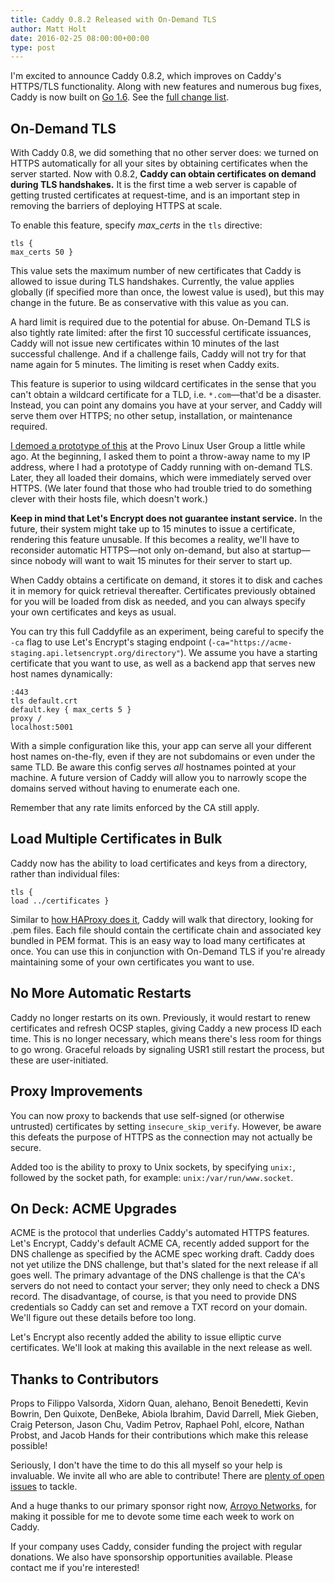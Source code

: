 ```yaml
---
title: Caddy 0.8.2 Released with On-Demand TLS
author: Matt Holt
date: 2016-02-25 08:00:00+00:00
type: post
---
```



I'm excited to announce Caddy 0.8.2, which improves on Caddy's HTTPS/TLS functionality. Along with new features and numerous bug fixes, Caddy is now built on [Go 1.6](https://blog.golang.org/go1.6). See the [full change list](https://github.com/mholt/caddy/releases/tag/v0.8.2).


## On-Demand TLS

With Caddy 0.8, we did something that no other server does: we turned on HTTPS automatically for all your sites by obtaining certificates when the server started. Now with 0.8.2, **Caddy can obtain certificates on demand during TLS handshakes.** It is the first time a web server is capable of getting trusted certificates at request-time, and is an important step in removing the barriers of deploying HTTPS at scale.

To enable this feature, specify *max_certs* in the `tls` directive:

<code class="block"><span class="cf-dir">tls</span> {
	<span class="cf-subdir">max_certs</span> 50
}</code>

This value sets the maximum number of new certificates that Caddy is allowed to issue during TLS handshakes. Currently, the value applies globally (if specified more than once, the lowest value is used), but this may change in the future. Be as conservative with this value as you can.

A hard limit is required due to the potential for abuse. On-Demand TLS is also tightly rate limited: after the first 10 successful certificate issuances, Caddy will not issue new certificates within 10 minutes of the last successful challenge. And if a challenge fails, Caddy will not try for that name again for 5 minutes. The limiting is reset when Caddy exits.

This feature is superior to using wildcard certificates in the sense that you can't obtain a wildcard certificate for a TLD, i.e. `*.com`&mdash;that'd be a disaster. Instead, you can point any domains you have at your server, and Caddy will serve them over HTTPS; no other setup, installation, or maintenance required.

[I demoed a prototype of this](https://www.youtube.com/watch?v=ZyVA9tuif4s&feature=youtu.be&t=41m26s) at the Provo Linux User Group a little while ago. At the beginning, I asked them to point a throw-away name to my IP address, where I had a prototype of Caddy running with on-demand TLS. Later, they all loaded their domains, which were immediately served over HTTPS. (We later found that those who had trouble tried to do something clever with their hosts file, which doesn't work.)

<b>Keep in mind that Let's Encrypt does not guarantee instant service.</b> In the future, their system might take up to 15 minutes to issue a certificate, rendering this feature unusable. If this becomes a reality, we'll have to reconsider automatic HTTPS&mdash;not only on-demand, but also at startup&mdash;since nobody will want to wait 15 minutes for their server to start up.

When Caddy obtains a certificate on demand, it stores it to disk and caches it in memory for quick retrieval thereafter. Certificates previously obtained for you will be loaded from disk as needed, and you can always specify your own certificates and keys as usual.

You can try this full Caddyfile as an experiment, being careful to specify the `-ca` flag to use Let's Encrypt's staging endpoint (`-ca="https://acme-staging.api.letsencrypt.org/directory"`). We assume you have a starting certificate that you want to use, as well as a backend app that serves new host names dynamically:

<code class="block"><span class="hl-vhost">:443</span>
<span class="cf-dir">tls</span> <span class="cf-arg">default.crt default.key</span> {
	<span class="cf-subdir">max_certs</span> 5
}
<span class="cf-dir">proxy</span> <span class="cf-arg">/ localhost:5001</span>
</code>

With a simple configuration like this, your app can serve all your different host names on-the-fly, even if they are not subdomains or even under the same TLD. Be aware this config serves *all* hostnames pointed at your machine. A future version of Caddy will allow you to narrowly scope the domains served without having to enumerate each one.

Remember that any rate limits enforced by the CA still apply.



## Load Multiple Certificates in Bulk

Caddy now has the ability to load certificates and keys from a directory, rather than individual files:

<code class="block"><span class="cf-dir">tls</span> {
	<span class="cf-subdir">load</span> ../certificates
}</code>

Similar to [how HAProxy does it](http://cbonte.github.io/haproxy-dconv/configuration-1.7.html#5.1-crt), Caddy will walk that directory, looking for .pem files. Each file should contain the certificate chain and associated key bundled in PEM format. This is an easy way to load many certificates at once. You can use this in conjunction with On-Demand TLS if you're already maintaining some of your own certificates you want to use.


## No More Automatic Restarts

Caddy no longer restarts on its own. Previously, it would restart to renew certificates and refresh OCSP staples, giving Caddy a new process ID each time. This is no longer necessary, which means there's less room for things to go wrong. Graceful reloads by signaling USR1 still restart the process, but these are user-initiated.


## Proxy Improvements

You can now proxy to backends that use self-signed (or otherwise untrusted) certificates by setting `insecure_skip_verify`. However, be aware this defeats the purpose of HTTPS as the connection may not actually be secure.

Added too is the ability to proxy to Unix sockets, by specifying `unix:`, followed by the socket path, for example: `unix:/var/run/www.socket`.


## On Deck: ACME Upgrades

ACME is the protocol that underlies Caddy's automated HTTPS features. Let's Encrypt, Caddy's default ACME CA, recently added support for the DNS challenge as specified by the ACME spec working draft. Caddy does not yet utilize the DNS challenge, but that's slated for the next release if all goes well. The primary advantage of the DNS challenge is that the CA's servers do not need to contact your server; they only need to check a DNS record. The disadvantage, of course, is that you need to provide DNS credentials so Caddy can set and remove a TXT record on your domain. We'll figure out these details before too long.

Let's Encrypt also recently added the ability to issue elliptic curve certificates. We'll look at making this available in the next release as well.



## Thanks to Contributors

Props to Filippo Valsorda, Xidorn Quan, alehano, Benoit Benedetti, Kevin Bowrin, Den Quixote, DenBeke, Abiola Ibrahim, David Darrell, Miek Gieben, Craig Peterson, Jason Chu, Vadim Petrov, Raphael Pohl, elcore, Nathan Probst, and Jacob Hands for their contributions which make this release possible!

Seriously, I don't have the time to do this all myself so your help is invaluable. We invite all who are able to contribute! There are [plenty of open issues](https://github.com/mholt/caddy/issues) to tackle.

And a huge thanks to our primary sponsor right now, [Arroyo Networks](https://www.arroyonetworks.com), for making it possible for me to devote some time each week to work on Caddy.

If your company uses Caddy, consider funding the project with regular donations. We also have sponsorship opportunities available. Please contact me if you're interested!
